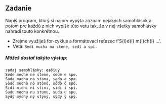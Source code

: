 ## Zadanie
Napíš program, ktorý si najprv vypýta zoznam nejakých samohlások a potom pre každú z nich vypíše túto vetu tak, že v nej všetky samohlásky nahradí touto konkrétnou.
- Zrejme využiješ for-cyklus a formátovací reťazec f'S{i}d{i} m{i}ch{i} ...'.
- Veta: ``Sedí mucha na stene, sedí a spí.``

##### Môžeš dostať takýto výstup:
```
zadaj samohlásky: eaôiuý
Sede meche ne stene, sede e spe.
Sada macha na stana, sada a spa.
Sôdô môchô nô stônô, sôdô ô spô.
Sidi michi ni stini, sidi i spi.
Sudu muchu nu stunu, sudu u spu.
Sýdý mýchý ný stýný, sýdý ý spý.
```